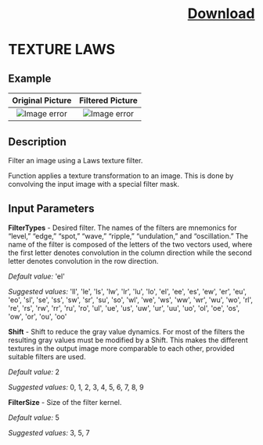 # <p align="right"><a class="github-button" aria-label="Download ntkme/github-buttons on GitHub" href="https://github.com/Balluff-BVS/TestScripts/raw/master/Filters/Texture/texture_filters.zip" data-icon="octicon-cloud-download">Download</a></p>


TEXTURE LAWS
==========

## Example

Original Picture             | Filtered Picture
:-------------------------:|:-------------------------:
![Image error](https://github.com/Balluff-BVS/TestScripts/blob/master/Filters/Texture/TextureLaws/original.png?raw=true)  |  ![Image error](https://github.com/Balluff-BVS/TestScripts/blob/master/Filters/Texture/TextureLaws/texture_laws.png?raw=true)

Description
----------

Filter an image using a Laws texture filter.

Function applies a texture transformation to an image. This is done by convolving the input image with a special filter mask.

Input Parameters
----------

**FilterTypes** - Desired filter. The names of the filters are mnemonics for “level,” “edge,” “spot,” “wave,” “ripple,” “undulation,” and “oscillation.” The name of the filter is composed of the letters of the two vectors used, where the first letter denotes convolution in the column direction while the second letter denotes convolution in the row direction.

*Default value:* 'el'

*Suggested values:* 'll', 'le', 'ls', 'lw', 'lr', 'lu', 'lo', 'el', 'ee', 'es', 'ew', 'er', 'eu', 'eo', 'sl', 'se', 'ss', 'sw', 'sr', 'su', 'so', 'wl', 'we', 'ws', 'ww', 'wr', 'wu', 'wo', 'rl', 're', 'rs', 'rw', 'rr', 'ru', 'ro', 'ul', 'ue', 'us', 'uw', 'ur', 'uu', 'uo', 'ol', 'oe', 'os', 'ow', 'or', 'ou', 'oo'

**Shift** - Shift to reduce the gray value dynamics. For most of the filters the resulting gray values must be modified by a Shift. This makes the different textures in the output image more comparable to each other, provided suitable filters are used.

*Default value:* 2

*Suggested values:* 0, 1, 2, 3, 4, 5, 6, 7, 8, 9

**FilterSize** - Size of the filter kernel.

*Default value:* 5

*Suggested values:* 3, 5, 7
